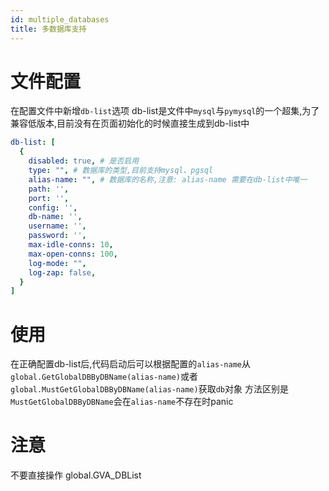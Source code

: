 ```yaml
---
id: multiple_databases
title: 多数据库支持
---
```


# 文件配置
在配置文件中新增`db-list`选项
db-list是文件中`mysql`与`pymysql`的一个超集,为了兼容低版本,目前没有在页面初始化的时候直接生成到db-list中
```yaml
db-list: [
  {
    disabled: true, # 是否启用
    type: "", # 数据库的类型,目前支持mysql、pgsql
    alias-name: "", # 数据库的名称,注意: alias-name 需要在db-list中唯一
    path: '',
    port: '',
    config: '',
    db-name: '',
    username: '',
    password: '',
    max-idle-conns: 10,
    max-open-conns: 100,
    log-mode: "",
    log-zap: false,
  }
]
```

# 使用
在正确配置db-list后,代码启动后可以根据配置的`alias-name`从 `global.GetGlobalDBByDBName(alias-name)`或者`global.MustGetGlobalDBByDBName(alias-name)`获取`db`对象
方法区别是`MustGetGlobalDBByDBName`会在`alias-name`不存在时panic

# 注意
不要直接操作 global.GVA_DBList
